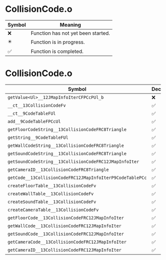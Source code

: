# CollisionCode.o
| Symbol | Meaning 
| ------------- | ------------- 
| :x: | Function has not yet been started. 
| :eight_pointed_black_star: | Function is in progress. 
| :white_check_mark: | Function is completed. 


# CollisionCode.o
| Symbol | Decompiled? |
| ------------- | ------------- |
| `getValue<Ul>__12JMapInfoIterCFPCcPUl_b` | :x: |
| `__ct__13CollisionCodeFv` | :white_check_mark: |
| `__ct__9CodeTableFUl` | :white_check_mark: |
| `add__9CodeTableFPCcUl` | :white_check_mark: |
| `getFloorCodeString__13CollisionCodeFRC8Triangle` | :white_check_mark: |
| `getString__9CodeTableFUl` | :white_check_mark: |
| `getWallCodeString__13CollisionCodeFRC8Triangle` | :white_check_mark: |
| `getSoundCodeString__13CollisionCodeFRC8Triangle` | :white_check_mark: |
| `getSoundCodeString__13CollisionCodeFRC12JMapInfoIter` | :white_check_mark: |
| `getCameraID__13CollisionCodeFRC8Triangle` | :white_check_mark: |
| `getCode__13CollisionCodeFRC12JMapInfoIterP9CodeTablePCc` | :white_check_mark: |
| `createFloorTable__13CollisionCodeFv` | :white_check_mark: |
| `createWallTable__13CollisionCodeFv` | :white_check_mark: |
| `createSoundTable__13CollisionCodeFv` | :white_check_mark: |
| `createCameraTable__13CollisionCodeFv` | :white_check_mark: |
| `getFloorCode__13CollisionCodeFRC12JMapInfoIter` | :white_check_mark: |
| `getWallCode__13CollisionCodeFRC12JMapInfoIter` | :white_check_mark: |
| `getSoundCode__13CollisionCodeFRC12JMapInfoIter` | :white_check_mark: |
| `getCameraCode__13CollisionCodeFRC12JMapInfoIter` | :white_check_mark: |
| `getCameraID__13CollisionCodeFRC12JMapInfoIter` | :white_check_mark: |
